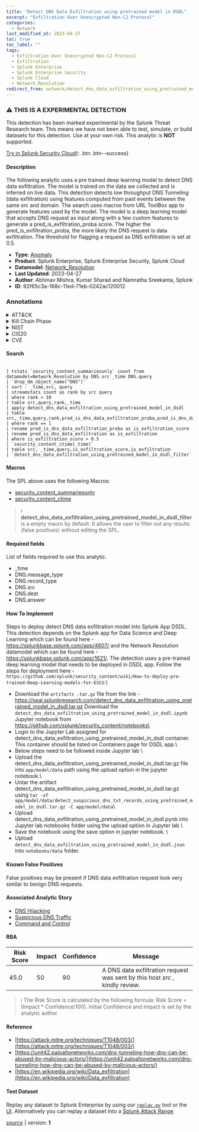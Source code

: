 ```yaml
---
title: "Detect DNS Data Exfiltration using pretrained model in DSDL"
excerpt: "Exfiltration Over Unencrypted Non-C2 Protocol"
categories:
  - Network
last_modified_at: 2023-04-27
toc: true
toc_label: ""
tags:
  - Exfiltration Over Unencrypted Non-C2 Protocol
  - Exfiltration
  - Splunk Enterprise
  - Splunk Enterprise Security
  - Splunk Cloud
  - Network_Resolution
redirect_from: network/detect_dns_data_exfiltration_using_pretrained_model_in_dsdl/
---
```


### :warning: THIS IS A EXPERIMENTAL DETECTION
This detection has been marked experimental by the Splunk Threat Research team. This means we have not been able to test, simulate, or build datasets for this detection. Use at your own risk. This analytic is **NOT** supported.


[Try in Splunk Security Cloud](https://www.splunk.com/en_us/cyber-security.html){: .btn .btn--success}

#### Description

The following analytic uses a pre trained deep learning model to detect DNS data exfiltration. The model is trained on the data we collected and is inferred on live data. This detection detects low throughput DNS Tunneling (data exfiltration) using features computed from past events between the same src and domain. The search uses macros from URL ToolBox app to generate features used by the model. The model is a deep learning model that accepts DNS request as input along with a few custom features to generate a pred_is_exfiltration_proba score. The higher the pred_is_exfiltration_proba, the more likely the DNS request is data exfiltration. The threshold for flagging a request as DNS exfiltration is set at 0.5.

- **Type**: [Anomaly](https://github.com/splunk/security_content/wiki/Detection-Analytic-Types)
- **Product**: Splunk Enterprise, Splunk Enterprise Security, Splunk Cloud
- **Datamodel**: [Network_Resolution](https://docs.splunk.com/Documentation/CIM/latest/User/NetworkResolution)
- **Last Updated**: 2023-04-27
- **Author**: Abhinav Mishra, Kumar Sharad and Namratha Sreekanta, Splunk
- **ID**: 92f65c3a-168c-11ed-71eb-0242ac120012

### Annotations
<details>
  <summary>ATT&CK</summary>

<div markdown="1">

#### [ATT&CK](https://attack.mitre.org/)

| ID          | Technique   | Tactic         |
| ----------- | ----------- |--------------- |
| [T1048.003](https://attack.mitre.org/techniques/T1048/003/) | Exfiltration Over Unencrypted Non-C2 Protocol | Exfiltration |

</div>
</details>


<details>
  <summary>Kill Chain Phase</summary>

<div markdown="1">

* Actions On Objectives


</div>
</details>


<details>
  <summary>NIST</summary>

<div markdown="1">

* DE.AE



</div>
</details>

<details>
  <summary>CIS20</summary>

<div markdown="1">

* CIS 13



</div>
</details>

<details>
  <summary>CVE</summary>

<div markdown="1">


</div>
</details>


#### Search

```

| tstats `security_content_summariesonly` count from datamodel=Network_Resolution by DNS.src _time DNS.query 
| `drop_dm_object_name("DNS")` 
| sort - _time,src, query 
| streamstats count as rank by src query 
| where rank < 10 
| table src,query,rank,_time 
| apply detect_dns_data_exfiltration_using_pretrained_model_in_dsdl 
| table src,_time,query,rank,pred_is_dns_data_exfiltration_proba,pred_is_dns_data_exfiltration 
| where rank == 1 
| rename pred_is_dns_data_exfiltration_proba as is_exfiltration_score 
| rename pred_is_dns_data_exfiltration as is_exfiltration 
| where is_exfiltration_score > 0.5 
| `security_content_ctime(_time)` 
| table src, _time,query,is_exfiltration_score,is_exfiltration 
| `detect_dns_data_exfiltration_using_pretrained_model_in_dsdl_filter`
```

#### Macros
The SPL above uses the following Macros:
* [security_content_summariesonly](https://github.com/splunk/security_content/blob/develop/macros/security_content_summariesonly.yml)
* [security_content_ctime](https://github.com/splunk/security_content/blob/develop/macros/security_content_ctime.yml)

> :information_source:
> **detect_dns_data_exfiltration_using_pretrained_model_in_dsdl_filter** is a empty macro by default. It allows the user to filter out any results (false positives) without editing the SPL.



#### Required fields
List of fields required to use this analytic.
* _time
* DNS.message_type
* DNS.record_type
* DNS.src
* DNS.dest
* DNS.answer



#### How To Implement
Steps to deploy detect DNS data exfiltration model into Splunk App DSDL. This detection depends on the Splunk app for Data Science and Deep Learning which can be found here - https://splunkbase.splunk.com/app/4607/ and the Network Resolution datamodel which can be found here - https://splunkbase.splunk.com/app/1621/. The detection uses a pre-trained deep learning model that needs to be deployed in DSDL app. Follow the steps for deployment here - `https://github.com/splunk/security_content/wiki/How-to-deploy-pre-trained-Deep-Learning-models-for-ESCU`.\
* Download the `artifacts .tar.gz` file from the link - https://seal.splunkresearch.com/detect_dns_data_exfiltration_using_pretrained_model_in_dsdl.tar.gz Download the `detect_dns_data_exfiltration_using_pretrained_model_in_dsdl.ipynb` Jupyter notebook from https://github.com/splunk/security_content/notebooks\
* Login to the Jupyter Lab assigned for detect_dns_data_exfiltration_using_pretrained_model_in_dsdl container. This container should be listed on Containers page for DSDL app.\
* Below steps need to be followed inside Jupyter lab \
* Upload the detect_dns_data_exfiltration_using_pretrained_model_in_dsdl.tar.gz file into `app/model/data` path using the upload option in the jupyter notebook.\
* Untar the artifact detect_dns_data_exfiltration_using_pretrained_model_in_dsdl.tar.gz using `tar -xf app/model/data/detect_suspicious_dns_txt_records_using_pretrained_model_in_dsdl.tar.gz -C app/model/data`\
* Upload detect_dns_data_exfiltration_using_pretrained_model_in_dsdl.pynb into Jupyter lab notebooks folder using the upload option in Jupyter lab \
* Save the notebook using the save option in jupyter notebook. \
* Upload `detect_dns_data_exfiltration_using_pretrained_model_in_dsdl.json` into `notebooks/data` folder.
#### Known False Positives
False positives may be present if DNS data exfiltration request look very similar to benign DNS requests.

#### Associated Analytic Story
* [DNS Hijacking](/stories/dns_hijacking)
* [Suspicious DNS Traffic](/stories/suspicious_dns_traffic)
* [Command and Control](/stories/command_and_control)




#### RBA

| Risk Score  | Impact      | Confidence   | Message      |
| ----------- | ----------- |--------------|--------------|
| 45.0 | 50 | 90 | A DNS data exfiltration request was sent by this host $src$ , kindly review. |


> :information_source:
> The Risk Score is calculated by the following formula: Risk Score = (Impact * Confidence/100). Initial Confidence and Impact is set by the analytic author.


#### Reference

* [https://attack.mitre.org/techniques/T1048/003/](https://attack.mitre.org/techniques/T1048/003/)
* [https://unit42.paloaltonetworks.com/dns-tunneling-how-dns-can-be-abused-by-malicious-actors/](https://unit42.paloaltonetworks.com/dns-tunneling-how-dns-can-be-abused-by-malicious-actors/)
* [https://en.wikipedia.org/wiki/Data_exfiltration](https://en.wikipedia.org/wiki/Data_exfiltration)



#### Test Dataset
Replay any dataset to Splunk Enterprise by using our [`replay.py`](https://github.com/splunk/attack_data#using-replaypy) tool or the [UI](https://github.com/splunk/attack_data#using-ui).
Alternatively you can replay a dataset into a [Splunk Attack Range](https://github.com/splunk/attack_range#replay-dumps-into-attack-range-splunk-server)




[*source*](https://github.com/splunk/security_content/tree/develop/detections/experimental/network/detect_dns_data_exfiltration_using_pretrained_model_in_dsdl.yml) \| *version*: **1**
